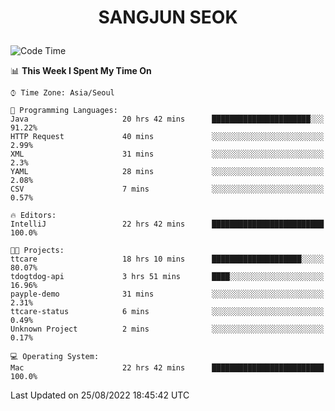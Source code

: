 <h1>
 <p align="center">
   SANGJUN SEOK
 </p>
</h1>

<!--START_SECTION:waka-->
![Code Time](http://img.shields.io/badge/Code%20Time-1%2C745%20hrs%2054%20mins-blue)

📊 **This Week I Spent My Time On** 

```text
⌚︎ Time Zone: Asia/Seoul

💬 Programming Languages: 
Java                     20 hrs 42 mins      ██████████████████████░░░   91.22% 
HTTP Request             40 mins             ░░░░░░░░░░░░░░░░░░░░░░░░░   2.99% 
XML                      31 mins             ░░░░░░░░░░░░░░░░░░░░░░░░░   2.3% 
YAML                     28 mins             ░░░░░░░░░░░░░░░░░░░░░░░░░   2.08% 
CSV                      7 mins              ░░░░░░░░░░░░░░░░░░░░░░░░░   0.57%

🔥 Editors: 
IntelliJ                 22 hrs 42 mins      █████████████████████████   100.0%

🐱‍💻 Projects: 
ttcare                   18 hrs 10 mins      ████████████████████░░░░░   80.07% 
tdogtdog-api             3 hrs 51 mins       ████░░░░░░░░░░░░░░░░░░░░░   16.96% 
payple-demo              31 mins             ░░░░░░░░░░░░░░░░░░░░░░░░░   2.31% 
ttcare-status            6 mins              ░░░░░░░░░░░░░░░░░░░░░░░░░   0.49% 
Unknown Project          2 mins              ░░░░░░░░░░░░░░░░░░░░░░░░░   0.17%

💻 Operating System: 
Mac                      22 hrs 42 mins      █████████████████████████   100.0%

```


 Last Updated on 25/08/2022 18:45:42 UTC
<!--END_SECTION:waka-->
